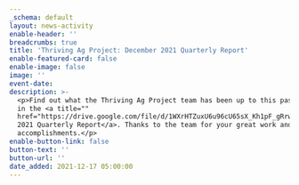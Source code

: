 ```yaml
---
_schema: default
layout: news-activity
enable-header: ''
breadcrumbs: true
title: 'Thriving Ag Project: December 2021 Quarterly Report'
enable-featured-card: false
enable-image: false
image: ''
event-date:
description: >-
  <p>Find out what the Thriving Ag Project team has been up to this past quarter
  in the <a title=""
  href="https://drive.google.com/file/d/1WXrHTZuxU6u96cU65sX_Kh1pF_gRrwbU/view?usp=sharing">December
  2021 Quarterly Report</a>. Thanks to the team for your great work and notable
  accomplishments.</p>
enable-button-link: false
button-text: ''
button-url: ''
date_added: 2021-12-17 05:00:00
---
```

